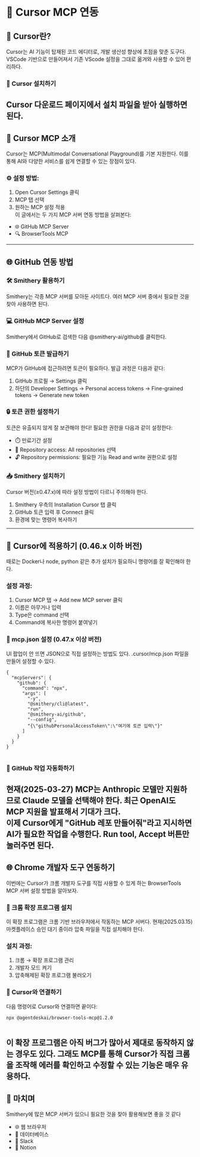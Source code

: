 # 🔮 Cursor MCP 연동  
## 🚀 Cursor란?  
Cursor는 AI 기능이 탑재된 코드 에디터로, 개발 생산성 향상에 초점을 맞춘 도구다. VSCode 기반으로 만들어져서 기존 VScode 설정을 그대로 옮겨와 사용할 수 있어 편리하다.  
### 💾 Cursor 설치하기  
Cursor 다운로드 페이지에서 설치 파일을 받아 실행하면 된다.  
---  
## 🧩 Cursor MCP 소개  
Cursor는 MCP(Multimodal Conversational Playground)를 기본 지원한다. 이를 통해 AI와 다양한 서비스를 쉽게 연결할 수 있는 장점이 있다.  
### ⚙️ 설정 방법:  
1. Open Cursor Settings 클릭  
1. MCP 탭 선택  
1. 원하는 MCP 설정 적용  
이 글에서는 두 가지 MCP 서버 연동 방법을 살펴본다:  
* 🌐 GitHub MCP Server  
* 🔍 BrowserTools MCP  
---  
## 🌐 GitHub 연동 방법  
### 🛠️ Smithery 활용하기  
Smithery는 각종 MCP 서버를 모아둔 사이트다. 여러 MCP 서버 중에서 필요한 것을 찾아 사용하면 된다.  
### 💻 GitHub MCP Server 설정  
Smithery에서 GitHub로 검색한 다음 @smithery-ai/github를 클릭한다.  
### 🔑 GitHub 토큰 발급하기  
MCP가 GitHub에 접근하려면 토큰이 필요하다. 발급 과정은 다음과 같다:  
1. GitHub 프로필 → Settings 클릭  
1. 하단의 Developer Settings → Personal access tokens → Fine-grained tokens → Generate new token  
### 🔒 토큰 권한 설정하기  
토큰은 유출되지 않게 잘 보관해야 한다! 필요한 권한을 다음과 같이 설정한다:  
* ⏱️ 만료기간 설정  
* 📁 Repository access: All repositories 선택  
* 🔓 Repository permissions: 필요한 기능 Read and write 권한으로 설정  
### 📥 Smithery 설치하기  
Cursor 버전(≥0.47.x)에 따라 설정 방법이 다르니 주의해야 한다.  
1. Smithery 우측의 Installation Cursor 탭 클릭  
1. GitHub 토큰 입력 후 Connect 클릭  
1. 환경에 맞는 명령어 복사하기  
---  
## 🔌 Cursor에 적용하기 (0.46.x 이하 버전)  
때로는 Docker나 node, python 같은 추가 설치가 필요하니 명령어를 잘 확인해야 한다.  
### 설정 과정:  
1. Cursor MCP 탭 → Add new MCP server 클릭  
1. 이름은 아무거나 입력  
1. Type은 command 선택  
1. Command에 복사한 명령어 붙여넣기  
### 📝 mcp.json 설정 (0.47.x 이상 버전)  
UI 팝업이 안 뜨면 JSON으로 직접 설정하는 방법도 있다. .cursor/mcp.json 파일을 만들어 설정할 수 있다.  
```plain text  
{
  "mcpServers": {
    "github": {
      "command": "npx",
      "args": [
        "-y",
        "@smithery/cli@latest",
        "run",
        "@smithery-ai/github",
        "--config",
        "{\"githubPersonalAccessToken\":\"여기에 토큰 입력\"}"
      ]
    }
  }
}
  
```  
### 🤖 GitHub 작업 자동화하기  
현재(2025-03-27) MCP는 Anthropic 모델만 지원하므로 Claude 모델을 선택해야 한다. 최근 OpenAI도 MCP 지원을 발표해서 기대가 크다.  
이제 Cursor에게 "GitHub 레포 만들어줘"라고 지시하면 AI가 필요한 작업을 수행한다. Run tool, Accept 버튼만 눌러주면 된다.  
---  
## 🌐 Chrome 개발자 도구 연동하기  
이번에는 Cursor가 크롬 개발자 도구를 직접 사용할 수 있게 하는 BrowserTools MCP 서버 설정 방법을 알아보자.  
### 🧩 크롬 확장 프로그램 설치  
이 확장 프로그램은 크롬 기반 브라우저에서 작동하는 MCP 서버다. 현재(2025.03.15) 마켓플레이스 승인 대기 중이라 압축 파일을 직접 설치해야 한다.  
### 설치 과정:  
1. 크롬 → 확장 프로그램 관리  
1. 개발자 모드 켜기  
1. 압축해제된 확장 프로그램 불러오기  
### 🔗 Cursor와 연결하기  
다음 명령어로 Cursor와 연결하면 끝이다:  
```plain text  
npx @agentdeskai/browser-tools-mcp@1.2.0
  
```  
이 확장 프로그램은 아직 버그가 많아서 제대로 동작하지 않는 경우도 있다. 그래도 MCP를 통해 Cursor가 직접 크롬을 조작해 에러를 확인하고 수정할 수 있는 기능은 매우 유용하다.  
---  
## 🔮 마치며  
Smithery에 많은 MCP 서버가 있으니 필요한 것을 찾아 활용해보면 좋을 것 같다  
* 🌐 웹 브라우저  
* 💾 데이터베이스  
* 💬 Slack  
* 📝 Notion  
